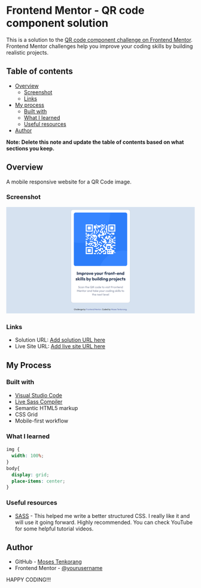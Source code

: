 # Frontend Mentor - QR code component solution

This is a solution to the [QR code component challenge on Frontend Mentor](https://www.frontendmentor.io/challenges/qr-code-component-iux_sIO_H). Frontend Mentor challenges help you improve your coding skills by building realistic projects. 

## Table of contents

- [Overview](#overview)
  - [Screenshot](#screenshot)
  - [Links](#links)
- [My process](#my-process)
  - [Built with](#built-with)
  - [What I learned](#what-i-learned)
  - [Useful resources](#useful-resources)
- [Author](#author)

**Note: Delete this note and update the table of contents based on what sections you keep.**

## Overview
A mobile responsive website for a QR Code image.

### Screenshot

![Screenshot](./screenshot.png)


### Links

- Solution URL: [Add solution URL here](https://your-solution-url.com)
- Live Site URL: [Add live site URL here](https://your-live-site-url.com)

## My Process

### Built with

- [Visual Studio Code](https://code.visualstudio.com/)
- [Live Sass Compiler](https://marketplace.visualstudio.com/items?itemName=glenn2223.live-sass)
- Semantic HTML5 markup
- CSS Grid
- Mobile-first workflow

### What I learned

```css
img {
  width: 100%;
}
body{
  display: grid;
  place-items: center;
}
```

### Useful resources

- [SASS](https://sass-lang.com/) - This helped me write a better structured CSS. I really like it and will use it going forward. Highly recommended. You can check YouTube for some helpful tutorial videos. 

## Author

- GitHub - [Moses Tenkorang](https://github.com/mtenkorang)
- Frontend Mentor - [@yourusername](https://www.frontendmentor.io/profile/yourusername)


HAPPY CODING!!!